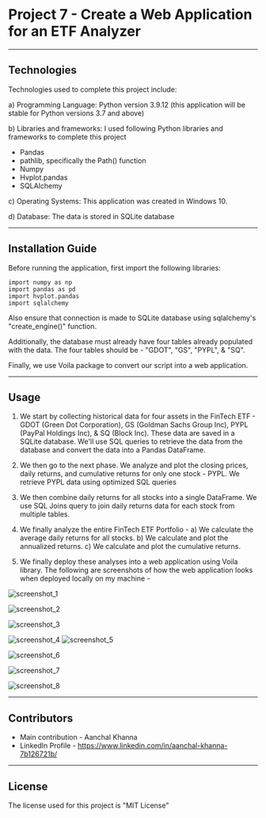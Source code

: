 # Project 7 - Create a Web Application for an ETF Analyzer

---

## Technologies

Technologies used to complete this project include:

a) Programming Language: Python version 3.9.12 (this application will be stable for Python versions 3.7 and above)

b) Libraries and frameworks: I used following Python libraries and frameworks to complete this project
 - Pandas
 - pathlib, specifically the Path() function
 - Numpy
 - Hvplot.pandas
 - SQLAlchemy

c) Operating Systems: This application was created in Windows 10.

d) Database: The data is stored in SQLite database

---

## Installation Guide

Before running the application, first import the following libraries:
    
    import numpy as np
    import pandas as pd
    import hvplot.pandas
    import sqlalchemy

Also ensure that connection is made to SQLite database using sqlalchemy's "create_engine()" function.

Additionally, the database must already have four tables already populated with the data. The four tables should be - "GDOT", "GS", "PYPL", & "SQ".

Finally, we use Voila package to convert our script into a web application.

---

## Usage

1) We start by collecting historical data for four assets in the FinTech ETF - GDOT (Green Dot Corporation), GS (Goldman Sachs Group Inc), PYPL (PayPal Holdings Inc), & SQ (Block Inc). These data are saved in a SQLite database. We'll use SQL queries to retrieve the data from the database and convert the data into a Pandas DataFrame.

2) We then go to the next phase. We analyze and plot the closing prices, daily returns, and cumulative returns for only one stock - PYPL. We retrieve PYPL data using optimized SQL queries

3) We then combine daily returns for all stocks into a single DataFrame. We use SQL Joins query to join daily returns data for each stock from multiple tables. 

4) We finally analyze the entire FinTech ETF Portfolio - 
    a) We calculate the average daily returns for all stocks.
    b) We calculate and plot the annualized returns.
    c) We calculate and plot the cumulative returns.

5) We finally deploy these analyses into a web application using Voila library. The following are screenshots of how the web application looks when deployed locally on my machine - 


 
 ![screenshot_1](https://user-images.githubusercontent.com/109806489/190547178-32bd1cf6-89f3-4d3d-8b16-f3ec0d67b8e8.png)

 

![screenshot_2](https://user-images.githubusercontent.com/109806489/190547243-2d6df488-6d3d-4e84-892b-092a58e2f023.png)

 ![screenshot_3](https://user-images.githubusercontent.com/109806489/190547249-a33e8c21-54fb-45b3-8d93-cb3f14d284d9.png)

 
 ![screenshot_4](https://user-images.githubusercontent.com/109806489/190547258-533e5714-407e-41ac-a09a-3f5894e4859a.png)
![screenshot_5](https://user-images.githubusercontent.com/109806489/190547262-78c19513-c55e-47e3-880c-2a1e2c5bd097.png)

![screenshot_6](https://user-images.githubusercontent.com/109806489/190547276-c7b625a3-3af7-48b0-be7d-54bd05875141.png)



![screenshot_7](https://user-images.githubusercontent.com/109806489/190547290-f3fef5c5-5ff2-49d4-a05c-665cd945342f.png)



![screenshot_8](https://user-images.githubusercontent.com/109806489/190547296-ae39b4e5-cdcc-4777-bac6-14d45bcb8d6d.png)



---

## Contributors

 - Main contribution - Aanchal Khanna
 - LinkedIn Profile - https://www.linkedin.com/in/aanchal-khanna-7b126721b/

---

## License

The license used for this project is "MIT License"
